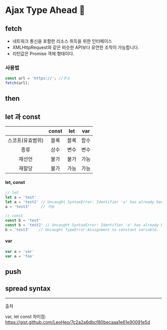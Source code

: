 # Ajax Type Ahead :eyes:





## fetch

- 네트워크 통신을 포함한 리소스 취득을 위한 인터페이스
- XMLHttpRequest와 같은 비슷한 API보다 유연한 조작이 가능합니다. 
- 리턴값은 Promise 객체 형태이다. 



### 사용법

```javascript
const url = 'https://'; //주소
fetch(url);
```





## then



## let 과 const

|                  | const | let  | var  |
| :--------------: | :---: | :--: | :--: |
| 스코프(유효범위) | 블록  | 블록 | 함수 |
|       종류       | 상수  | 변수 | 변수 |
|      재선언      | 불가  | 불가 | 가능 |
|      재할당      | 불가  | 가능 | 가능 |

#### let, const

```javascript
// let
let a = 'test'
let a = 'test2' // Uncaught SyntaxError: Identifier 'a' has already been declared
a = 'test3'     // 가능

// const
const b = 'test'
const b = 'test2' // Uncaught SyntaxError: Identifier 'a' has already been declared
b = 'test3'    // Uncaught TypeError:Assignment to constant variable.
```

#### var

```javascript
var a = 'var'
var a = 'foo'
```







## push



## spread syntax





---

출처

var, let const 차이점: https://gist.github.com/LeoHeo/7c2a2a6dbcf80becaaa1e61e90091e5d